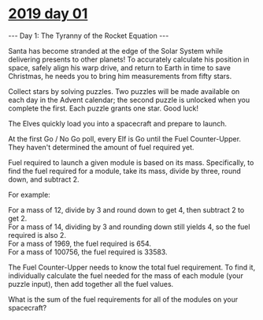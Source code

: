 # [2019 day 01](https://adventofcode.com/2019/day/1)

--- Day 1: The Tyranny of the Rocket Equation ---

Santa has become stranded at the edge of the Solar System while delivering presents to other planets! To accurately calculate his position in space, safely align his warp drive, and return to Earth in time to save Christmas, he needs you to bring him measurements from fifty stars.



Collect stars by solving puzzles.  Two puzzles will be made available on each day in the Advent calendar; the second puzzle is unlocked when you complete the first.  Each puzzle grants one star. Good luck!



The Elves quickly load you into a spacecraft and prepare to launch.



At the first Go / No Go poll, every Elf is Go until the Fuel Counter-Upper.  They haven't determined the amount of fuel required yet.



Fuel required to launch a given module is based on its mass.  Specifically, to find the fuel required for a module, take its mass, divide by three, round down, and subtract 2.



For example:



For a mass of 12, divide by 3 and round down to get 4, then subtract 2 to get 2.\
For a mass of 14, dividing by 3 and rounding down still yields 4, so the fuel required is also 2.\
For a mass of 1969, the fuel required is 654.\
For a mass of 100756, the fuel required is 33583.



The Fuel Counter-Upper needs to know the total fuel requirement.  To find it, individually calculate the fuel needed for the mass of each module (your puzzle input), then add together all the fuel values.



What is the sum of the fuel requirements for all of the modules on your spacecraft?



